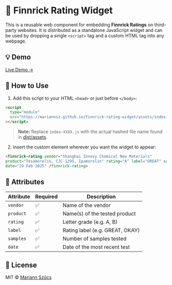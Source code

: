 # 🎯 Finnrick Rating Widget

This is a reusable web component for embedding **Finnrick Ratings** on third-party websites. It is distributed as a standalone JavaScript widget and can be used by dropping a single `<script>` tag and a custom HTML tag into any webpage.

## 💡 Demo

[Live Demo →](https://mariannsz.github.io/finnrick-rating-widget/)

## 🚀 How to Use

1. Add this script to your HTML `<head>` or just before `</body>`:

```html
<script
  type="module"
  src="https://mariannsz.github.io/finnrick-rating-widget/assets/index-XXXX.js"
></script>
```

> **Note:** Replace `index-XXXX.js` with the actual hashed file name found in [dist/assets](https://github.com/mariannsz/finnrick-rating-widget/tree/main/dist/assets).

2. Insert the custom element wherever you want the widget to appear:

```html
<finnrick-rating vendor="Shanghai Innovy Chemical New Materials"
product="Tesamorelin, CJC-1295, Ipamorelin" rating="A" label="GREAT" samples="6"
date="19 Feb 2025" /finnrick-rating>
```

## 🧱 Attributes

| Attribute | Required | Description                     |
| --------- | -------- | ------------------------------- |
| `vendor`  | ✅       | Name of the vendor              |
| `product` | ✅       | Name(s) of the tested product   |
| `rating`  | ✅       | Letter grade (e.g. A, B)        |
| `label`   | ✅       | Rating label (e.g. GREAT, OKAY) |
| `samples` | ✅       | Number of samples tested        |
| `date`    | ✅       | Date of the most recent test    |

## 📄 License

MIT © [Mariann Szűcs](https://github.com/mariannsz)

